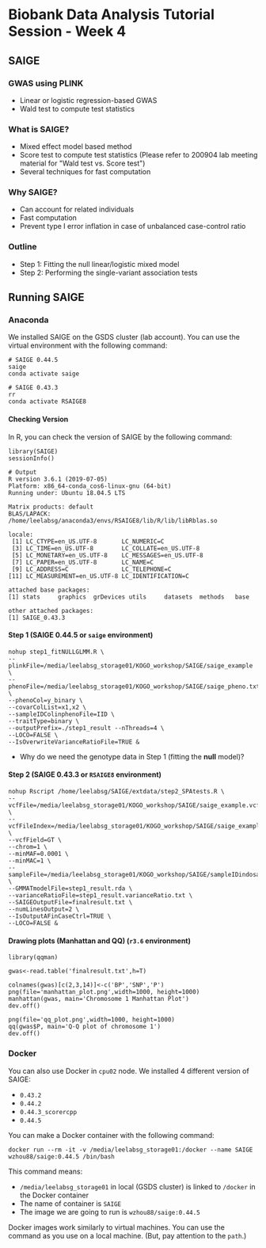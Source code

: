 # Biobank Data Analysis Tutorial Session - Week 4

## SAIGE

### GWAS using PLINK

* Linear or logistic regression-based GWAS
* Wald test to compute test statistics

### What is SAIGE?

* Mixed effect model based method
* Score test to compute test statistics
(Please refer to 200904 lab meeting material for "Wald test vs. Score test")
* Several techniques for fast computation

### Why SAIGE?

* Can account for related individuals
* Fast computation
* Prevent type I error inflation in case of unbalanced case-control ratio

### Outline

* Step 1: Fitting the null linear/logistic mixed model
* Step 2: Performing the single-variant association tests


## Running SAIGE

### Anaconda

We installed SAIGE on the GSDS cluster (lab account).
You can use the virtual environment with the following command:

```
# SAIGE 0.44.5
saige
conda activate saige

# SAIGE 0.43.3
rr
conda activate RSAIGE8
```

#### Checking Version

In R, you can check the version of SAIGE by the following command:
```
library(SAIGE)
sessionInfo()
```

```
# Output
R version 3.6.1 (2019-07-05)
Platform: x86_64-conda_cos6-linux-gnu (64-bit)
Running under: Ubuntu 18.04.5 LTS

Matrix products: default
BLAS/LAPACK: /home/leelabsg/anaconda3/envs/RSAIGE8/lib/R/lib/libRblas.so

locale:
 [1] LC_CTYPE=en_US.UTF-8       LC_NUMERIC=C
 [3] LC_TIME=en_US.UTF-8        LC_COLLATE=en_US.UTF-8
 [5] LC_MONETARY=en_US.UTF-8    LC_MESSAGES=en_US.UTF-8
 [7] LC_PAPER=en_US.UTF-8       LC_NAME=C
 [9] LC_ADDRESS=C               LC_TELEPHONE=C
[11] LC_MEASUREMENT=en_US.UTF-8 LC_IDENTIFICATION=C

attached base packages:
[1] stats     graphics  grDevices utils     datasets  methods   base

other attached packages:
[1] SAIGE_0.43.3
```

#### Step 1 (SAIGE 0.44.5 or `saige` environment)

```
nohup step1_fitNULLGLMM.R \
--plinkFile=/media/leelabsg_storage01/KOGO_workshop/SAIGE/saige_example \
--phenoFile=/media/leelabsg_storage01/KOGO_workshop/SAIGE/saige_pheno.txt \
--phenoCol=y_binary \
--covarColList=x1,x2 \
--sampleIDColinphenoFile=IID \
--traitType=binary \
--outputPrefix=./step1_result --nThreads=4 \
--LOCO=FALSE \
--IsOverwriteVarianceRatioFile=TRUE &
```
* Why do we need the genotype data in Step 1 (fitting the **null** model)?

#### Step 2 (SAIGE 0.43.3 or `RSAIGE8` environment)

```
nohup Rscript /home/leelabsg/SAIGE/extdata/step2_SPAtests.R \
--vcfFile=/media/leelabsg_storage01/KOGO_workshop/SAIGE/saige_example.vcf.gz \
--vcfFileIndex=/media/leelabsg_storage01/KOGO_workshop/SAIGE/saige_example.vcf.gz.tbi \
--vcfField=GT \
--chrom=1 \
--minMAF=0.0001 \
--minMAC=1 \
--sampleFile=/media/leelabsg_storage01/KOGO_workshop/SAIGE/sampleIDindosage.txt \
--GMMATmodelFile=step1_result.rda \
--varianceRatioFile=step1_result.varianceRatio.txt \
--SAIGEOutputFile=finalresult.txt \
--numLinesOutput=2 \
--IsOutputAFinCaseCtrl=TRUE \
--LOCO=FALSE &
```

#### Drawing plots (Manhattan and QQ) (`r3.6` environment)

```
library(qqman)

gwas<-read.table('finalresult.txt',h=T)

colnames(gwas)[c(2,3,14)]<-c('BP','SNP','P')
png(file='manhattan_plot.png',width=1000, height=1000)
manhattan(gwas, main='Chromosome 1 Manhattan Plot')
dev.off()

png(file='qq_plot.png',width=1000, height=1000)
qq(gwas$P, main='Q-Q plot of chromosome 1')
dev.off()
```

### Docker

You can also use Docker in `cpu02` node. We installed 4 different version of SAIGE:

* `0.43.2`
* `0.44.2`
* `0.44.3_scorercpp`
* `0.44.5`

You can make a Docker container with the following command:

```
docker run --rm -it -v /media/leelabsg_storage01:/docker --name SAIGE wzhou88/saige:0.44.5 /bin/bash
```

This command means:

* `/media/leelabsg_storage01` in local (GSDS cluster) is linked to `/docker` in the Docker container
* The name of container is `SAIGE`
* The image we are going to run is `wzhou88/saige:0.44.5`

Docker images work similarly to virtual machines.
You can use the command as you use on a local machine. (But, pay attention to the `path`.)
